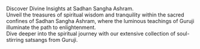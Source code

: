 Discover Divine Insights at Sadhan Sangha Ashram.  
Unveil the treasures of spiritual wisdom and tranquility within the sacred confines of Sadhan Sangha Ashram, where the luminous teachings of Guruji illuminate the path to enlightenment.  
Dive deeper into the spiritual journey with our extensive collection of soul-stirring satsangs from Guruji.